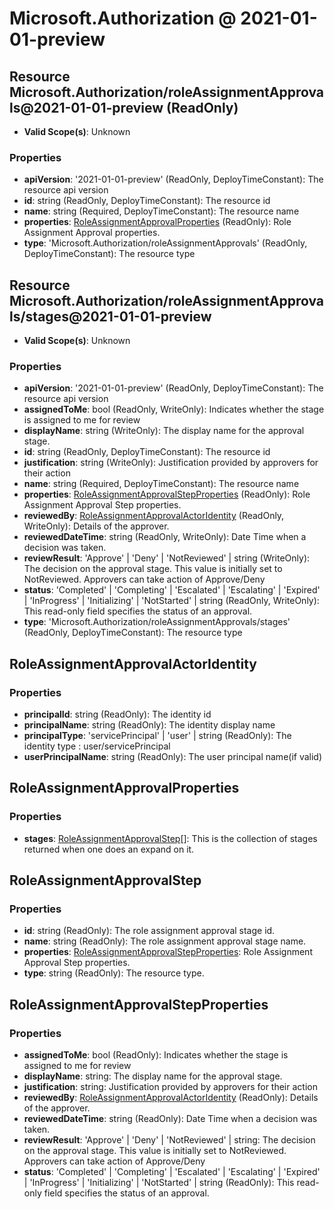# Microsoft.Authorization @ 2021-01-01-preview

## Resource Microsoft.Authorization/roleAssignmentApprovals@2021-01-01-preview (ReadOnly)
* **Valid Scope(s)**: Unknown
### Properties
* **apiVersion**: '2021-01-01-preview' (ReadOnly, DeployTimeConstant): The resource api version
* **id**: string (ReadOnly, DeployTimeConstant): The resource id
* **name**: string (Required, DeployTimeConstant): The resource name
* **properties**: [RoleAssignmentApprovalProperties](#roleassignmentapprovalproperties) (ReadOnly): Role Assignment Approval properties.
* **type**: 'Microsoft.Authorization/roleAssignmentApprovals' (ReadOnly, DeployTimeConstant): The resource type

## Resource Microsoft.Authorization/roleAssignmentApprovals/stages@2021-01-01-preview
* **Valid Scope(s)**: Unknown
### Properties
* **apiVersion**: '2021-01-01-preview' (ReadOnly, DeployTimeConstant): The resource api version
* **assignedToMe**: bool (ReadOnly, WriteOnly): Indicates whether the stage is assigned to me for review
* **displayName**: string (WriteOnly): The display name for the approval stage.
* **id**: string (ReadOnly, DeployTimeConstant): The resource id
* **justification**: string (WriteOnly): Justification provided by approvers for their action
* **name**: string (Required, DeployTimeConstant): The resource name
* **properties**: [RoleAssignmentApprovalStepProperties](#roleassignmentapprovalstepproperties) (ReadOnly): Role Assignment Approval Step properties.
* **reviewedBy**: [RoleAssignmentApprovalActorIdentity](#roleassignmentapprovalactoridentity) (ReadOnly, WriteOnly): Details of the approver.
* **reviewedDateTime**: string (ReadOnly, WriteOnly): Date Time when a decision was taken.
* **reviewResult**: 'Approve' | 'Deny' | 'NotReviewed' | string (WriteOnly): The decision on the approval stage. This value is initially set to NotReviewed. Approvers can take action of Approve/Deny
* **status**: 'Completed' | 'Completing' | 'Escalated' | 'Escalating' | 'Expired' | 'InProgress' | 'Initializing' | 'NotStarted' | string (ReadOnly, WriteOnly): This read-only field specifies the status of an approval.
* **type**: 'Microsoft.Authorization/roleAssignmentApprovals/stages' (ReadOnly, DeployTimeConstant): The resource type

## RoleAssignmentApprovalActorIdentity
### Properties
* **principalId**: string (ReadOnly): The identity id
* **principalName**: string (ReadOnly): The identity display name
* **principalType**: 'servicePrincipal' | 'user' | string (ReadOnly): The identity type : user/servicePrincipal
* **userPrincipalName**: string (ReadOnly): The user principal name(if valid)

## RoleAssignmentApprovalProperties
### Properties
* **stages**: [RoleAssignmentApprovalStep](#roleassignmentapprovalstep)[]: This is the collection of stages returned when one does an expand on it.

## RoleAssignmentApprovalStep
### Properties
* **id**: string (ReadOnly): The role assignment approval stage id.
* **name**: string (ReadOnly): The role assignment approval stage name.
* **properties**: [RoleAssignmentApprovalStepProperties](#roleassignmentapprovalstepproperties): Role Assignment Approval Step properties.
* **type**: string (ReadOnly): The resource type.

## RoleAssignmentApprovalStepProperties
### Properties
* **assignedToMe**: bool (ReadOnly): Indicates whether the stage is assigned to me for review
* **displayName**: string: The display name for the approval stage.
* **justification**: string: Justification provided by approvers for their action
* **reviewedBy**: [RoleAssignmentApprovalActorIdentity](#roleassignmentapprovalactoridentity) (ReadOnly): Details of the approver.
* **reviewedDateTime**: string (ReadOnly): Date Time when a decision was taken.
* **reviewResult**: 'Approve' | 'Deny' | 'NotReviewed' | string: The decision on the approval stage. This value is initially set to NotReviewed. Approvers can take action of Approve/Deny
* **status**: 'Completed' | 'Completing' | 'Escalated' | 'Escalating' | 'Expired' | 'InProgress' | 'Initializing' | 'NotStarted' | string (ReadOnly): This read-only field specifies the status of an approval.


